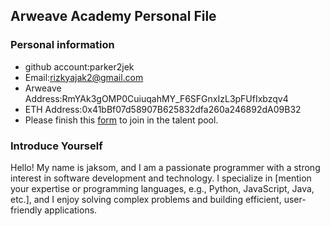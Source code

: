 ## Arweave Academy Personal File

### Personal information

- github account:parker2jek
- Email:rizkyajak2@gmail.com
- Arweave Address:RmYAk3gOMP0CuiuqahMY_F6SFGnxIzL3pFUfIxbzqv4
- ETH Address:0x41bBf07d58907B625832dfa260a246892dA09B32
- Please finish this [form](https://docs.google.com/forms/d/e/1FAIpQLSfWA5fIIcBgmRppm3jNz5vmf9Mai_QMVil-2pO4r7YKn_Zhtw/viewform?usp=sf_link) to join in the talent pool.

### Introduce Yourself
Hello! My name is jaksom, and I am a passionate programmer with a strong interest in software development and technology. I specialize in [mention your expertise or programming languages, e.g., Python, JavaScript, Java, etc.], and I enjoy solving complex problems and building efficient, user-friendly applications.